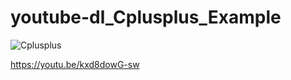 # youtube-dl_Cplusplus_Example

![Cplusplus](https://upload.wikimedia.org/wikipedia/commons/thumb/1/18/ISO_C%2B%2B_Logo.svg/306px-ISO_C%2B%2B_Logo.svg.png)

https://youtu.be/kxd8dowG-sw
